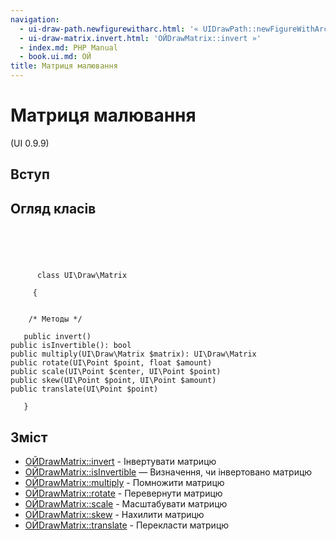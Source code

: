 ```yaml
---
navigation:
  - ui-draw-path.newfigurewitharc.html: '« UIDrawPath::newFigureWithArc'
  - ui-draw-matrix.invert.html: 'ОЙDrawMatrix::invert »'
  - index.md: PHP Manual
  - book.ui.md: ОЙ
title: Матриця малювання
---
```

# Матриця малювання

(UI 0.9.9)

## Вступ

## Огляд класів

```classsynopsis



    
     
      class UI\Draw\Matrix
     
     {


    /* Методы */
    
   public invert()
public isInvertible(): bool
public multiply(UI\Draw\Matrix $matrix): UI\Draw\Matrix
public rotate(UI\Point $point, float $amount)
public scale(UI\Point $center, UI\Point $point)
public skew(UI\Point $point, UI\Point $amount)
public translate(UI\Point $point)

   }
```

## Зміст

-   [ОЙDrawMatrix::invert](ui-draw-matrix.invert.md) - Інвертувати матрицю
-   [ОЙDrawMatrix::isInvertible](ui-draw-matrix.isinvertible.md) — Визначення, чи інвертовано матрицю
-   [ОЙDrawMatrix::multiply](ui-draw-matrix.multiply.md) - Помножити матрицю
-   [ОЙDrawMatrix::rotate](ui-draw-matrix.rotate.md) - Перевернути матрицю
-   [ОЙDrawMatrix::scale](ui-draw-matrix.scale.md) - Масштабувати матрицю
-   [ОЙDrawMatrix::skew](ui-draw-matrix.skew.md) - Нахилити матрицю
-   [ОЙDrawMatrix::translate](ui-draw-matrix.translate.md) - Перекласти матрицю
